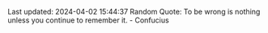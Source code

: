 Last updated: 2024-04-02 15:44:37
Random Quote: To be wrong is nothing unless you continue to remember it. - Confucius